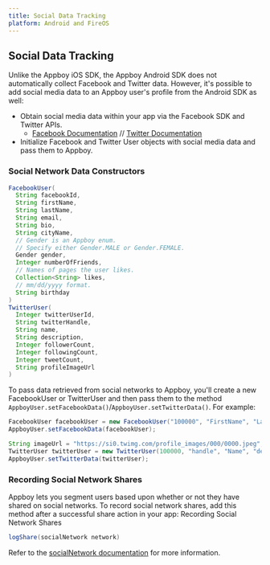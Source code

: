 ```yaml
---
title: Social Data Tracking
platform: Android and FireOS
---
```

## Social Data Tracking
Unlike the Appboy iOS SDK, the Appboy Android SDK does not automatically collect Facebook and Twitter data. However, it's possible to add social media data to an Appboy user's profile from the Android SDK as well:

- Obtain social media data within your app via the Facebook SDK and Twitter APIs.
  - [Facebook Documentation][1] // [Twitter Documentation][2]
- Initialize Facebook and Twitter User objects with social media data and pass them to Appboy.

### Social Network Data Constructors

```java
FacebookUser(
  String facebookId,
  String firstName,
  String lastName,
  String email,
  String bio,
  String cityName,
  // Gender is an Appboy enum.
  // Specify either Gender.MALE or Gender.FEMALE.
  Gender gender,
  Integer numberOfFriends,
  // Names of pages the user likes.
  Collection<String> likes,
  // mm/dd/yyyy format.
  String birthday
)
TwitterUser(
  Integer twitterUserId,
  String twitterHandle,
  String name,
  String description,
  Integer followerCount,
  Integer followingCount,
  Integer tweetCount,
  String profileImageUrl
)
```

To pass data retrieved from social networks to Appboy, you'll create a new FacebookUser or TwitterUser and then pass them to the method `AppboyUser.setFacebookData()`/`AppboyUser.setTwitterData()`. For example:

```java
FacebookUser facebookUser = new FacebookUser("100000", "FirstName", "LastName", "email@email.com", "bio", "City", Gender.MALE, 3, ,"04/13/1990");
AppboyUser.setFacebookData(facebookUser);

String imageUrl = "https://si0.twimg.com/profile_images/000/0000.jpeg";
TwitterUser twitterUser = new TwitterUser(100000, "handle", "Name", "description", 100, 50, 150, imageUrl);
AppboyUser.setTwitterData(twitterUser);

```

### Recording Social Network Shares

Appboy lets you segment users based upon whether or not they have shared on social networks. To record social network shares, add this method after a successful share action in your app: Recording Social Network Shares

```java
logShare(socialNetwork network)
```

Refer to the [socialNetwork documentation][3] for more information.

[1]: https://developers.facebook.com/docs/howtos/androidsdk/3.0/login-with-facebook/#step1
[2]: https://dev.twitter.com/docs/auth
[3]: http://appboy.github.io/appboy-android-sdk/javadocs/com/appboy/enums/SocialNetwork.html "socialNetwork"
